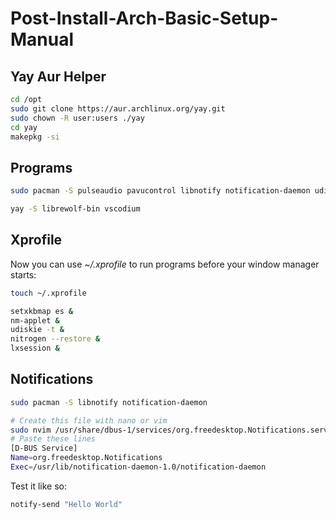# Post-Install-Arch-Basic-Setup-Manual

## Yay Aur Helper

```bash
cd /opt
sudo git clone https://aur.archlinux.org/yay.git
sudo chown -R user:users ./yay
cd yay
makepkg -si
```

## Programs

```bash
sudo pacman -S pulseaudio pavucontrol libnotify notification-daemon udiskie ntfs-3g volumeicon glib2 gvfs picom lxappearance nitrogen lxsession neovim rofi ranger thunar trayer vlc kvantum-qt5 gparted libreoffice-fresh keepassxc alacritty gimp inkscape audacity atril ristretto qbittorrent libmtp simple-mtpfs kdenlive obs-studio telegram-desktop signal-desktop discord ttf-dejavu ttf-liberation noto-fonts
```

```bash
yay -S librewolf-bin vscodium
```


## Xprofile

Now you can use *~/.xprofile* to run programs before your window manager starts:

```bash
touch ~/.xprofile
```

```bash
setxkbmap es &
nm-applet &
udiskie -t &
nitrogen --restore &
lxsession &
```



## Notifications

```bash
sudo pacman -S libnotify notification-daemon
```

```bash
# Create this file with nano or vim
sudo nvim /usr/share/dbus-1/services/org.freedesktop.Notifications.service
# Paste these lines
[D-BUS Service]
Name=org.freedesktop.Notifications
Exec=/usr/lib/notification-daemon-1.0/notification-daemon
```

Test it like so:

```bash
notify-send "Hello World"
```

